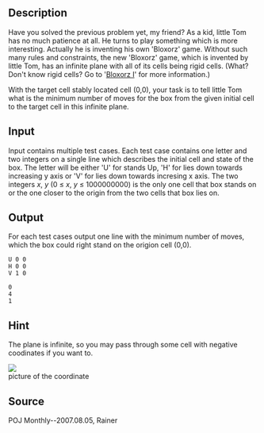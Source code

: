 <h2>Description</h2><p><p>Have you solved the previous problem yet, my friend? As a kid, little Tom has no much patience at all. He turns to play something which is more interesting. Actually he is inventing his own 'Bloxorz' game. Without such many rules and constraints, the new 'Bloxorz' game, which is invented by little Tom, has an infinite plane with all of its cells being rigid cells. (What? Don't know rigid cells? Go to '<a href="problem?id=3322">Bloxorz I</a>' for more information.)</p><p>With the target cell stably located cell (0,0), your task is to tell little Tom what is the minimum number of moves for the box from the given initial cell to the target cell in this infinite plane.</p></p><h2>Input</h2><p><p>Input contains multiple test cases. Each test case contains one letter and two integers on a single line which describes the initial cell and state of the box. The letter will be either 'U' for stands Up, 'H' for lies down towards increasing y axis or 'V' for lies down towards incresing x axis. The two integers <i>x</i>, <i>y</i> (0 ≤ <i>x</i>, <i>y</i> ≤ 1000000000) is the only one cell that box stands on or the one closer to the origin from the two cells that box lies on.</p></p><h2>Output</h2><p><p>For each test cases output one line with the minimum number of moves, which the box could right stand on the origion cell (0,0).</p></p>

<pre><code class="language-input1">U 0 0
H 0 0
V 1 0</code></pre>

<pre><code class="language-output1">0
4
1</code></pre>

<h2>Hint</h2><p><p>The plane is infinite, so you may pass through some cell with negative coodinates if you want to.</p><p><img src="file://xOQAq27n.png"><br>picture of the coordinate</p></p><h2>Source</h2><p>POJ Monthly--2007.08.05, Rainer</p>
